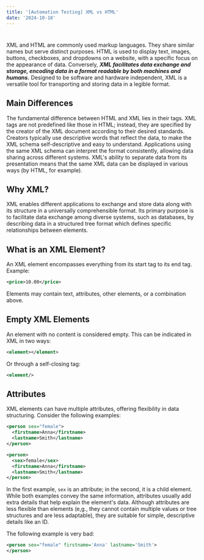 ```yaml
---
title: '[Automation Testing] XML vs HTML'
date: '2024-10-18'
---
```

# 

XML and HTML are commonly used markup languages. They share similar names but serve distinct purposes. HTML is used to display text, images, buttons, checkboxes, and dropdowns on a website, with a specific focus on the appearance of data. Conversely, ***XML facilitates data exchange and storage, encoding data in a format readable by both machines and humans.*** Designed to be software and hardware independent, XML is a versatile tool for transporting and storing data in a legible format.

## Main Differences
The fundamental difference between HTML and XML lies in their tags. XML tags are not predefined like those in HTML; instead, they are specified by the creator of the XML document according to their desired standards. Creators typically use descriptive words that reflect the data, to make the XML schema self-descriptive and easy to understand. Applications using the same XML schema can interpret the format consistently, allowing data sharing across different systems. XML's ability to separate data from its presentation means that the same XML data can be displayed in various ways (by HTML, for example).

## Why XML?
XML enables different applications to exchange and store data along with its structure in a universally comprehensible format. Its primary purpose is to facilitate data exchange among diverse systems, such as databases, by describing data in a structured tree format which defines specific relationships between elements.

## What is an XML Element?
An XML element encompasses everything from its start tag to its end tag.
Example:
```xml
<price>10.00</price>
```
Elements may contain text, attributes, other elements, or a combination above.

## Empty XML Elements
An element with no content is considered empty. This can be indicated in XML in two ways:
```xml
<element></element>
```
Or through a self-closing tag:
```xml
<element/>
```

## Attributes
XML elements can have multiple attributes, offering flexibility in data structuring. Consider the following examples:

```xml
<person sex="female">
  <firstname>Anna</firstname>
  <lastname>Smith</lastname>
</person>

<person>
  <sex>female</sex>
  <firstname>Anna</firstname>
  <lastname>Smith</lastname>
</person>
```
In the first example, `sex` is an attribute; in the second, it is a child element. While both examples convey the same information, attributes usually add extra details that help explain the element's data. Although attributes are less flexible than elements (e,g., they cannot contain multiple values or tree structures and are less adaptable), they are suitable for simple, descriptive details like an ID.

The following example is very bad:
```xml
<person sex="female" firstname='Anna' lastname='Smith'>
</person>
```
